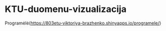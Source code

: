 # KTU-duomenu-vizualizacija

Programėlė(https://803etu-viktoriya-brazhenko.shinyapps.io/programele/)
